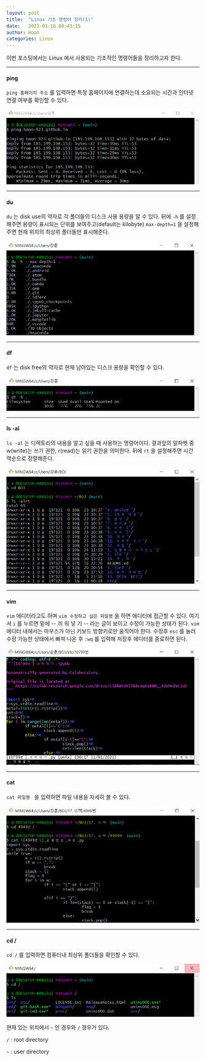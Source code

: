 ```yaml
---
layout: post
title:  "Linux 기초 명령어 정리(1)"
date:   2021-01-16 00:43:15
author: Hoon
categories: Linux
---
```


이번 포스팅에서는 Linux 에서 사용되는 기초적인 명령어들을 정리하고자 한다.

----

#### ping

`ping 홈페이지 주소` 를 입력하면 특정 홈페이지에 연결하는데 소요되는 시간과 인터넷 연결 여부를 확인할 수 있다.

![git2-1.PNG](https://github.com/hoon-923/hoon-923.github.io/blob/main/_images/Linux/2/git2-1.PNG?raw=true)

----

#### du

`du` 는 disk use의 약자로 각 폴더들의 디스크 사용 용량을 알 수 있다. 뒤에 `-h` 를 설정해주면 용량이 표시되는 단위를 보여주고(default는 kilobyte) `max-depth=1` 을 설정해주면 현재 위치의 최상위 폴더들만 표시해준다.

![git2-2.PNG](https://github.com/hoon-923/hoon-923.github.io/blob/main/_images/Linux/2/git2-2.PNG?raw=true)

----

#### df

`df` 는 disk free의 약자로 현재 남아있는 디스크 용량을 확인할 수 있다.

![git2-3.PNG](https://github.com/hoon-923/hoon-923.github.io/blob/main/_images/Linux/2/git2-3.PNG?raw=true)

----

#### ls -al

`ls -al` 는 디렉토리의 내용을 알고 싶을 때 사용하는 명령어이다. 결과앞의 알파벳 중 w(write)는 쓰기 권한, r(read)는 읽기 권한을 의미한다. 뒤에 `rt` 을 설정해주면 시간 역순으로 정렬해준다.

![git2-4.PNG](https://github.com/hoon-923/hoon-923.github.io/blob/main/_images/Linux/2/git2-4.PNG?raw=true)

----

#### vim

`vim` 에디터라고도 하며 `vim 수정하고 싶은 파일명` 을 하면 에디터에 접근할 수 있다. 여기서 `i` 를 누르면 밑에 -- 끼 워 넣 기 -- 라는 글이 보이고 수정이 가능한 상태가 된다. `vim` 에디터 내에서는 마우스가 아닌 키보드 방향키로만 움직어야 한다. 수정후 `esc` 를 눌러 수정 가능한 상태에서 빠져 나온 후 `:wq` 를 입력해 저장후 에디터를 종료하면 된다.

![git2-5.PNG](https://github.com/hoon-923/hoon-923.github.io/blob/main/_images/Linux/2/git2-5.PNG?raw=true)

----

#### cat

`cat 파일명 ` 을 입력하면 파일 내용을 자세히 볼 수 있다.

![git2-6.PNG](https://github.com/hoon-923/hoon-923.github.io/blob/main/_images/Linux/2/git2-6.PNG?raw=true)

----

#### cd /

`cd /` 를 입력하면 컴퓨터내 최상위 폴더들을 확인할 수 있다.

![git2-7.PNG](https://github.com/hoon-923/hoon-923.github.io/blob/main/_images/Linux/2/git2-7.PNG?raw=true)

현재 있는 위치에서 `~` 인 경우와 `/` 경우가 있다.

`/` : root directory

`~` : user directory

